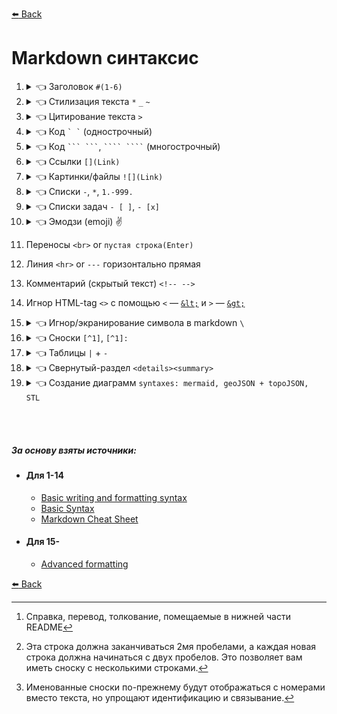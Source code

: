 [:arrow_left: Back](https://github.com/Awake-coding/cheat-sheets)

# Markdown синтаксис



1. <details><summary>👈 Заголовок <code>#(1-6)</code></summary><p>

      - # h1 `#`
      - ## h2 `##`
      - ### h3 - h6
    </p><hr></details>



2. <details><summary>👈 Стилизация текста <code>*</code> <code>_</code> <code>~</code></summary><p>

      | Синтаксис | Результат                       |
      | ---       | ---                             |
      | `** **`   | **Жирный** vs Обычный           |
      | `* *`     | *Курсив* vs Обычный             |
      | `**_ _**` | **Жирный и _вложенный курсив_** |
      | `*** ***` | ***Все жирным и курсивом***     |
      | `~~ ~~`   | ~~Зачеркнутый~~                 |
    </p><hr></details>



3. <details><summary>👈 Цитирование текста <code>></code></summary><p>

      - `<blockquote> </blockquote>`
      - ![quote](img/quote.jpg)

      - >    Цитата
        >>   Цитата
        >>>  Цитата
        >>>> Цитата
    </p><hr></details>



4. <details><summary>👈 Код <code>` `</code> (однострочный)</summary><p>

      - <code>\` \`</code>
      - `<code> </code>`
    </p><hr></details>



5. <details><summary>👈 Код <code>``` ```</code>, <code>```` ````</code> (многострочный)</summary><p>

    1. ` ``` ``` `
    2. ` ```` ```` ` (4шт <code>`</code> даст возможность отобразить <code>```</code> тройные обратные кавычки)
    3. `<pre><code> </code></pre>` <br><br>

    - Не указан язык
      ```
      document.querySelector('div');
      ```
    - Указан язык JS ([Подсветка синтаксиса языка](https://github.com/github/linguist/blob/master/vendor/README.md))
      ```JS
      document.querySelector('div');
      ```
      ````
      👆```JS
        document.querySelector('div');
      ```
      ````
    </p><hr></details>



6. <details><summary>👈 Ссылки <code>[](Link)</code></summary><p>

    - `[title](Link)`
    - `<a href=""> </a>`
    - Ссылка на репозиторий ['cheat-sheets'](https://github.com/Awake-coding/cheat-sheets)
      - `['cheat-sheets'](https://github.com/Awake-coding/cheat-sheets)`
    - Ссылки на разделы
      - <img width="220px" alt="link__h1-h6" title="" src="img/link__h1-h6.jpg">
    - Абсолютная ссылка
      - `[LICENSE](https://github.com/Awake-coding/cheat-sheets/blob/main/LICENSE.md)`
    - Относительная ссылка
      - `[LICENSE](LICENSE.md)`
    - [Делать ссылки на код](https://docs.github.com/en/get-started/writing-on-github/working-with-advanced-formatting/creating-a-permanent-link-to-a-code-snippet)
        - <img width="220px" alt="link-code" title="" src="img/link-code.jpg">
    </p><hr></details>



7. <details><summary>👈 Картинки/файлы <code>![](Link)</code></summary><p>

    - Максимальный размер файла: 10 МБ для изображений, гифок, видео и 25 МБ для всех остальных файлов
    - Поддержка файлов: .png, .gif, .jpg, .svg, .log, .docx, .pptx, .xlsx, .txt, .pdf, .zip, .gz, .mp4, .mov

    - <img width="70px" alt="Octocat" title="Octocat" src="https://myoctocat.com/assets/images/base-octocat.svg">

      ```html
        <img width="px" alt="" title="" src="">
      ```
    - ```markdown
      ![Octocat](https://myoctocat.com/assets/images/base-octocat.svg)
      ```
    - Совет: Если вы хотите отобразить изображение, которое находится в вашем репозитории, вы должны использовать относительные ссылки `/assets/images/electrocat.png`
    - Темы, в которой показано изображение:
        - Тему можно задать, в которой будет показано изображение, добавив `#gh-dark-mode-only` или `#gh-light-mode-only` в конец URL-адреса изображения в Markdown.
          - Темная тема
          ```markdown
          ![Title-for-Dark](https://github.com/github-light.png#gh-dark-mode-only)
          ```
          - Светлая тема
          ```markdown
          ![Title-for-Light](https://github.com/github-dark.png#gh-light-mode-only)
          ```
    </p><hr></details>



8. <details><summary>👈 Списки <code>-</code>, <code>*</code>, <code>1.-999.</code></summary><p>

    - `- Text` Неупорядоченный список
        - в начале строки поставить `-` или `*`
          - Иногда делать 1 пустую строку перед списком, что бы он заработал
    - `1. Text` Упорядоченный список
        - в начале строки поставить любое число
          - Иногда делать 1 пустую строку перед списком, что бы он заработал
    - Вложенные списки
        ```
        - Пункт списка
            - Пункт вложенного списка
        👆👆 2 таба для вложенного списка
        ```
    1. 1.1 ————— `1. 1.1`
        1. 1.2 ——— `1. 1.2`
            1. 1.3 — `1. 1.3`
            1. 2.3 — `1. 2.3`
        1. 2.2 ——— `1. 2.2`
    </p><hr></details>



9. <details><summary>👈 Списки задач <code>- [ ]</code>, <code>- [x]</code></summary><p>

    - [x] — `- [x]` выполнено
    - [ ] — `- [ ]` задача
    - Если начало текста такого списка `(`, то писать так `- [ ] \() Text`
    </p><hr></details>



10. <details><summary>👈 Эмодзи (emoji) ✌️</summary><p>

    - Всё эмодзи тут [`Emoji - шпаргалка`](https://github.com/ikatyang/emoji-cheat-sheet/blob/master/README.md)
      - [Эмоции](https://github.com/ikatyang/emoji-cheat-sheet/blob/master/README.md#emotion) :speech_balloon: :left_speech_bubble: :blue_heart: :yellow_heart: и тд
      - [Жесты рук, тела](https://github.com/ikatyang/emoji-cheat-sheet/blob/master/README.md#hand-fingers-open) :point_right: :point_left: :point_up_2: :point_down: :wave: :vulcan_salute: :ok_hand: :v: :+1: :-1: :muscle: :eye:
      - [Еда](https://github.com/ikatyang/emoji-cheat-sheet/blob/master/README.md#food-fruit) :banana: :peach: :carrot:
      - [Глобус, карта, здания](https://github.com/ikatyang/emoji-cheat-sheet/blob/master/README.md#place-map) :earth_africa: :globe_with_meridians: :world_map:
      - [Время](https://github.com/ikatyang/emoji-cheat-sheet/blob/master/README.md#time) :hourglass: :alarm_clock:
      - [Погода](https://github.com/ikatyang/emoji-cheat-sheet/blob/master/README.md#time) :fire: :star: :zap: :high_brightness: :sun_with_face:
      - [Деятельность](https://github.com/ikatyang/emoji-cheat-sheet/blob/master/README.md#activities) :dart: :diamonds: :balloon: :trophy: :video_game: :ribbon:
      - [Объекты](https://github.com/ikatyang/emoji-cheat-sheet/blob/master/README.md#objects) :phone: :telephone_receiver: :gem: :desktop_computer: :loud_sound: :floppy_disk: :movie_camera: :camera: :mortar_board: :musical_note: :mag: :mag_right: :cd: :dvd: :crown: :bell:
      - [Книга, деньги, почта, писать](https://github.com/ikatyang/emoji-cheat-sheet/blob/master/README.md#book-paper) :memo: :page_facing_up: :receipt: :green_book: :label: :chart: :moneybag: :envelope: :pencil2:
      - [Офис](https://github.com/ikatyang/emoji-cheat-sheet/blob/master/README.md#office) :open_file_folder: :clipboard: :pushpin: :calendar: :chart_with_upwards_trend: :scissors: :wastebasket:
      - [Замки](https://github.com/ikatyang/emoji-cheat-sheet/blob/master/README.md#lock) :lock:
      - [Инструмент...](https://github.com/ikatyang/emoji-cheat-sheet/blob/master/README.md#tool) :hammer: :wrench: :hammer_and_wrench: :gear: :link: :drop_of_blood: :shopping_cart:
      - [Символы](https://github.com/ikatyang/emoji-cheat-sheet/blob/master/README.md#symbols) :warning: :exclamation: :o: :no_entry: :x: :heavy_check_mark: :white_check_mark: :arrow_right: :arrow_left: :arrow_up: :arrow_down: :arrow_heading_down: :arrow_forward: :arrow_backward: :one: :two: :information_source: :high_brightness: :heavy_plus_sign: :heavy_minus_sign: :fleur_de_lis:
      - [Геометрические](https://github.com/ikatyang/emoji-cheat-sheet/blob/master/README.md#geometric) :radio_button: :green_circle: :red_circle: :orange_circle: :yellow_circle: :black_circle: :large_orange_diamond: :small_orange_diamond: :triangular_flag_on_post:
    </p><hr></details>



11. Переносы `<br>` or `пустая строка(Enter)`



12. Линия `<hr>` or `---` горизонтально прямая



13. Комментарий (скрытый текст) `<!-- -->`



14. Игнор HTML-tag `<>` с помощью `<` — [`&lt;`](https://www.w3schools.com/html/html_entities.asp#:~:text=less%20than-,%26lt%3B) и `>` — [`&gt;`](https://www.w3schools.com/html/html_entities.asp#:~:text=greater%20than-,%26gt%3B)



15. <details><summary>👈 Игнор/экранирование символа в markdown <code>\</code></summary><p>

    - Пример:
        - k и *k* `k и *k*`
        - k и \*k\* `k и \*k\*`
    </p><hr></details>



16. <details><summary>👈 Сноски <code>[^1]</code>, <code>[^1]:</code></summary><p>

    - Простая сноска[^1].
    [^1]: Справка, перевод, толкование, помещаемые в нижней части README

    - Сноска может состоять из нескольких строк[^2].
      [^2]: Эта строка должна заканчиваться 2мя пробелами, а каждая новая строка должна начинаться с двух пробелов.
        Это позволяет вам иметь сноску с несколькими строками.

    - Можно использовать слова в названии сноски, чтобы лучше соответствовать контексту[^note].
    [^note]:
        Именованные сноски по-прежнему будут отображаться с номерами вместо текста, но упрощают идентификацию и связывание.

    - ```
      - Простая сноска[^1].
      [^1]: Справка, перевод, толкование, помещаемые в нижней части README

      - Сноска может состоять из нескольких строк[^2].
      [^2]: Эта строка должна заканчиваться 2мя пробелами, а каждая новая строка должна начинаться с двух пробелов.
        Это позволяет вам иметь сноску с несколькими строками.

      - Можно использовать слова в названии сноски, чтобы лучше соответствовать контексту[^note].
      [^note]:
          Именованные сноски по-прежнему будут отображаться с номерами вместо текста, но упрощают идентификацию и связывание.
      ```

    - ❗ `[^1]:` Текст сноски можно располагать где угодно внизу, после предложения со сноской `[^1]`
    </p><hr></details>



17. <details><summary>👈 Таблицы <code>|</code> + <code>-</code></summary><p>

    - <table>
        <thead align="center">
          <tr> <th>Header</th> <th>Header</th> </tr>
        </thead>
        <tbody>
          <tr> <td>Content Cell</td> <td>Content Cell</td> </tr>
          <tr> <td>Content Cell</td> <td>Content Cell</td> </tr>
        </tbody>
      </table>

                  OR Markdown
      ```
      | Header        | Header        |
      | ---           | ---           |
      | Content Cell  | Content Cell  |
      | Content Cell  | Content Cell  |
      ```

                  OR Html
      ```html
      <table>
        <thead align="center">
          <tr> <th>Header</th> <th>Header</th> </tr>
        </thead>
        <tbody>
          <tr> <td>Content Cell</td> <td>Content Cell</td> </tr>
          <tr> <td>Content Cell</td> <td>Content Cell</td> </tr>
        </tbody>
      </table>
      ```
    - ❗ Доп. информация:
        - `|` вертикальная черта на обоих концах столбца не является обязательным.
        - `| --- |` В каждом столбце, после заголовка, должна быть строка с не менее тремя дефисами.
        - Ячейки могут различаться по ширине и не обязательно их выравнивать друг под другом
        - Форматирование
            - Можно использовать markdown форматирование для стилизации внутри ячеек (текста, писать код, ссылки, картинки, эмодзи, `<br>`, `<hr>`, `\`)
        - Выровнять текст
            - Markdown выравнивание столбца всёх ячеек `:---`, `:---:`, `---:`
            - Html выравнивание через `align="center"`, можно к примеру указать только заголовкам столбцов быть по центру
    </p><hr></details>



18. <details><summary>👈 Свернутый-раздел <code>&lt;details&gt;&lt;summary&gt;</code></summary><p>

    - Такой раздел позволит скрыть любое количество контента между тегами `<details></details>`, до момента клика по заголовку скрытого раздела
    - ````html
      <details><summary>👈 Свернутый-раздел</summary><p>

      - #### Мы можем скрыть что угодно, даже код!
      - ```ruby
          puts "Hello World"
        ```
      </p></details>
      ````
    </p><hr></details>



19. <details><summary>👈 Создание диаграмм <code>syntaxes: mermaid, geoJSON + topoJSON, STL</code></summary><p>

    - [Mermaid](https://docs.github.com/en/get-started/writing-on-github/working-with-advanced-formatting/creating-diagrams#creating-mermaid-diagrams) — отображать блок-схемы, диаграммы последовательности, круговые диаграммы и многое другое ([Официальная документации по Mermaid](https://mermaid-js.github.io/mermaid/#/))
        - [Блок-схемы](https://mermaid-js.github.io/mermaid/#/./flowchart?id=flowcharts-basic-syntax)
          ```mermaid
          graph TD
            A[Начало] --> |что-что| B{Что?}
            B --> |var 1| C(Вариант 1)
            B --> |var 2| D(Вариант 2)
            C --> |end| E[Конец]
            D --> |end| E
          ```
        - [Диаграммы последовательности](https://mermaid-js.github.io/mermaid/#/./sequenceDiagram)
        - [Диаграммы Ганта](https://mermaid-js.github.io/mermaid/#/./gantt)
        - [Диаграммы классов](https://mermaid-js.github.io/mermaid/#/./classDiagram)
        - [Диаграммы отношений сущностей](https://mermaid-js.github.io/mermaid/#/./entityRelationshipDiagram)
        - [Диаграмма пути пользователя](https://mermaid-js.github.io/mermaid/#/./user-journey)
    - [geoJSON и topoJSON](https://docs.github.com/en/get-started/writing-on-github/working-with-advanced-formatting/creating-diagrams#creating-geojson-and-topojson-maps) — создания интерактивных карт
        1. Документация [geoJSON](https://geojson.org/)
            - Создание [online geoJSON](https://geojson.io/#map=2/20.0/0.0)
                - можно сохранять файл в формате `map.geojson`, нужно нажимать `Save` > `GeoJSON`
            - <details><summary>👈 Пример 1 (geojson)</summary><p>

              - С примера [Использование GeoJSON](https://docs.github.com/en/get-started/writing-on-github/working-with-advanced-formatting/creating-diagrams#using-geojson)
              ```geojson
              {
                "type": "Polygon",
                "coordinates": [
                    [
                        [2.608882, 51.437361],
                        [42.856221, 49.767439],
                        [44.633859, -2.175923],
                        [0.939820, -5.955220]
                    ]
                ],
                "properties": {
                  "тут →": "Текст про участок"
                }
              }
              ```
              <!-- верхний левый ([2.608882, 51.437361]) -->
              <!-- верхний правый ([42.856221, 49.767439]) -->
              <!-- нижний правый ([44.633859, -2.175923]) -->
              <!-- нижний левый ([0.939820, -5.955220]) -->
              </p><hr></details>
            - <details><summary>👈 Пример 2 (geojson)</summary><p>

                - Сделано только с помощью [online create geoJSON](https://geojson.io/)
                ```geojson
                {
                  "type": "FeatureCollection",
                  "features": [{
                      "type": "Feature",
                      "properties": {
                        "stroke": "#080808",
                        "stroke-width": 2,
                        "stroke-opacity": 1
                      },
                      "geometry": {
                        "type": "LineString",
                        "coordinates": [
                            [31.81640625, 43.83452678223682],
                            [-62.05078125, 48.45835188280866],
                            [20.56640625, 59.265880628258095]
                        ]
                      }
                  }, {
                      "type": "Feature",
                      "properties": {
                        "marker-color": "#000000",
                        "marker-size": "medium",
                        "marker-symbol": ""
                      },
                      "geometry": {
                        "type": "Point",
                        "coordinates": [3.8671874999999996, 53.85252660044951]
                      }
                  }, {
                      "type": "Feature",
                      "properties": {
                        "stroke": "#000000",
                        "stroke-width": 3,
                        "stroke-opacity": 0.8,
                        "fill": "#7a6c38",
                        "fill-opacity": 0.5
                      },
                      "geometry": {
                        "type": "Polygon",
                        "coordinates": [
                            [
                              [-25.927734374999996, 62.79493487887006],
                              [-11.6015625, 62.79493487887006],
                              [-11.6015625, 67.37369797436554],
                              [-25.927734374999996, 67.37369797436554],
                              [-25.927734374999996, 62.79493487887006]
                            ]
                        ]
                      }
                  }]
                }
                ```
              </p><hr></details>
            - <details><summary>👈 Пример 3 (geojson)</summary><p>

                - С примера [Пример GeoJSON](https://enterprise.arcgis.com/ru/portal/latest/use/geojson.htm)
                ```geojson
                {
                  "type": "FeatureCollection",
                  "features": [{
                        "type": "Feature",
                        "geometry": {
                            "type": "Point",
                            "coordinates": [102.0, 0.5]
                        },
                        "properties": {
                            "prop0": "value0"
                        }
                      },
                      {
                        "type": "Feature",
                        "geometry": {
                            "type": "LineString",
                            "coordinates": [
                              [102.0, 0.0],
                              [103.0, 1.0],
                              [104.0, 0.0],
                              [105.0, 1.0]
                            ]
                        },
                        "properties": {
                            "prop0": "value0",
                            "prop1": 0.0
                        }
                      },
                      {
                        "type": "Feature",
                        "geometry": {
                            "type": "Polygon",
                            "coordinates": [
                              [
                                  [100.0, 0.0],
                                  [101.0, 0.0],
                                  [101.0, 1.0],
                                  [100.0, 1.0],
                                  [100.0, 0.0]
                              ]
                            ]
                        },
                        "properties": {
                            "prop0": "value0",
                            "prop1": {
                              "this": "that"
                            }
                        }
                      }
                  ]
                }
                ```
              </p><hr></details>

        2. Документация [topoJSON](https://github.com/topojson/topojson-specification/blob/master/README.md)
            - Создание [online topoJSON](https://geojson.io/#map=2/20.0/0.0)
                - можно сохранять файл в формате `map.topojson`, нужно нажимать `Save` > `TopoJSON`
            - <details><summary>👈 Пример 1 (topojson)</summary><p>

              - С примера [TopoJSON](https://github.com/topojson/topojson-specification/blob/master/README.md#11-examples)
              ```topojson
              {
                "type": "Topology",
                "objects": {
                  "example": {
                    "type": "GeometryCollection",
                    "geometries": [
                      {
                        "type": "Point",
                        "properties": {
                          "prop0": "value0"
                        },
                        "coordinates": [102, 0.5]
                      },
                      {
                        "type": "LineString",
                        "properties": {
                          "prop0": "value0",
                          "prop1": 0
                        },
                        "arcs": [0]
                      },
                      {
                        "type": "Polygon",
                        "properties": {
                          "prop0": "value0",
                          "prop1": {
                            "this": "that"
                          }
                        },
                        "arcs": [[-2]]
                      }
                    ]
                  }
                },
                "arcs": [
                  [[102, 0], [103, 1], [104, 0], [105, 1]],
                  [[100, 0], [101, 0], [101, 1], [100, 1], [100, 0]]
                ]
              }
              ```
              </p><hr></details>
            - <details><summary>👈 Пример 2 (topojson)</summary><p>

              - Сделано только с помощью [online create geoJSON](https://geojson.io/)
              ```topojson
              {
                "type": "Topology",
                "objects": {
                    "collection": {
                      "type": "GeometryCollection",
                      "geometries": [{
                          "type": "LineString",
                          "properties": {
                            "stroke": "#080808",
                            "stroke-width": 2,
                            "stroke-opacity": 1
                          },
                          "arcs": [0]
                      }, {
                          "type": "Point",
                          "properties": {
                            "marker-color": "#000000",
                            "marker-size": "medium",
                            "marker-symbol": ""
                          },
                          "coordinates": [7022, 4255]
                      }, {
                          "type": "Polygon",
                          "properties": {
                            "stroke": "#000000",
                            "stroke-width": 3,
                            "stroke-opacity": 0.8,
                            "fill": "#7a6c38",
                            "fill-opacity": 0.5
                          },
                          "arcs": [
                            [1]
                          ]
                      }]
                    }
                },
                "arcs": [
                    [
                      [9999, 0],
                      [-9999, 1964],
                      [8801, 4591]
                    ],
                    [
                      [3848, 8054],
                      [1526, 0],
                      [0, 1945],
                      [-1526, 0],
                      [0, -1945]
                    ]
                ],
                "transform": {
                    "scale": [0.009387657515751574, 0.002354152534466319],
                    "translate": [-62.05078125, 43.83452678223682]
                },
                "bbox": [-62.05078125, 43.83452678223682, 31.81640625, 67.37369797436554]
              }
              ```
              </p><hr></details>

    - [STL (ASCII)](https://docs.github.com/en/get-started/writing-on-github/working-with-advanced-formatting/creating-diagrams#creating-stl-3d-models) — создания интерактивных 3D-моделей
        - <details><summary>👈 Пример 1 (STL)</summary><p>

          - С примера [STL 3D models](https://docs.github.com/en/get-started/writing-on-github/working-with-advanced-formatting/creating-diagrams#creating-stl-3d-models)
          ```stl
          solid cube_corner
            facet normal 0.0 -1.0 0.0
              outer loop
                vertex 0.0 0.0 0.0
                vertex 1.0 0.0 0.0
                vertex 0.0 0.0 1.0
              endloop
            endfacet
            facet normal 0.0 0.0 -1.0
              outer loop
                vertex 0.0 0.0 0.0
                vertex 0.0 1.0 0.0
                vertex 1.0 0.0 0.0
              endloop
            endfacet
            facet normal -1.0 0.0 0.0
              outer loop
                vertex 0.0 0.0 0.0
                vertex 0.0 0.0 1.0
                vertex 0.0 1.0 0.0
              endloop
            endfacet
            facet normal 0.577 0.577 0.577
              outer loop
                vertex 1.0 0.0 0.0
                vertex 0.0 1.0 0.0
                vertex 0.0 0.0 1.0
              endloop
            endfacet
          endsolid
          ```
          </p><hr></details>
    </p><hr></details>








<br><br>


##### За основу взяты источники:
  - #### Для 1-14
      - [Basic writing and formatting syntax](https://docs.github.com/en/get-started/writing-on-github/getting-started-with-writing-and-formatting-on-github/basic-writing-and-formatting-syntax)
      - [Basic Syntax](https://www.markdownguide.org/basic-syntax/)
      - [Markdown Cheat Sheet](https://www.markdownguide.org/cheat-sheet/)
  - #### Для 15-
      - [Advanced formatting](https://docs.github.com/en/get-started/writing-on-github/working-with-advanced-formatting)

[:arrow_left: Back](https://github.com/Awake-coding/cheat-sheets)